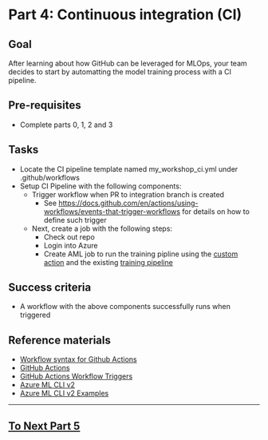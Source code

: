 # Part 4: Continuous integration (CI)

## Goal 
After learning about how GitHub can be leveraged for MLOps, your team decides to start by automatting the model training process with a CI pipeline.

## Pre-requisites
- Complete parts 0, 1, 2 and 3

## Tasks
- Locate the CI pipeline template named my_workshop_ci.yml under .github/workflows
- Setup CI Pipeline with the following components:
    - Trigger workflow when PR to integration branch is created
        - See https://docs.github.com/en/actions/using-workflows/events-that-trigger-workflows for details on how to define such trigger
    - Next, create a job with the following steps:
        - Check out repo
        - Login into Azure
        - Create AML job to run the training pipline using the [custom action](.github/actions/aml-job-create/action.yaml) and the existing [training pipeline](src/workshop/core/pipelines/training_pipeline.yml)

## Success criteria
- A workflow with the above components successfully runs when triggered

## Reference materials
- [Workflow syntax for Github Actions](https://docs.github.com/en/actions/using-workflows/workflow-syntax-for-github-actions)
- [GitHub Actions](https://github.com/features/actions)
- [GitHub Actions Workflow Triggers](https://docs.github.com/en/actions/using-workflows/events-that-trigger-workflows)
- [Azure ML CLI v2](https://docs.microsoft.com/en-us/azure/machine-learning/how-to-train-cli)
- [Azure ML CLI v2 Examples](https://github.com/Azure/azureml-examples/tree/main/cli)

---

## [To Next Part 5](part_5.md)
